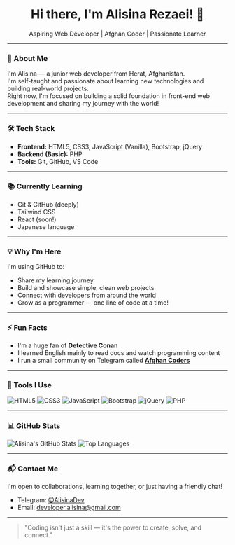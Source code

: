 <h1 align="center">Hi there, I'm Alisina Rezaei! 👋</h1>
<p align="center">
Aspiring Web Developer | Afghan Coder | Passionate Learner  
</p>

---

### 🚀 About Me

I'm Alisina — a junior web developer from Herat, Afghanistan.  
I'm self-taught and passionate about learning new technologies and building real-world projects.  
Right now, I'm focused on building a solid foundation in front-end web development and sharing my journey with the world!

---

### 🛠️ Tech Stack

- **Frontend:** HTML5, CSS3, JavaScript (Vanilla), Bootstrap, jQuery  
- **Backend (Basic):** PHP  
- **Tools:** Git, GitHub, VS Code

---

### 📚 Currently Learning

- Git & GitHub (deeply)
- Tailwind CSS
- React (soon!)
- Japanese language
---

### 💡 Why I'm Here

I'm using GitHub to:
- Share my learning journey
- Build and showcase simple, clean web projects
- Connect with developers from around the world
- Grow as a programmer — one line of code at a time!

---

### ⚡ Fun Facts

- I'm a huge fan of **Detective Conan**
- I learned English mainly to read docs and watch programming content
- I run a small community on Telegram called [**Afghan Coders**](https://t.me/AfghanCoders)

---

### 🧰 Tools I Use

![HTML5](https://img.shields.io/badge/HTML5-E34F26?style=flat&logo=html5&logoColor=white)
![CSS3](https://img.shields.io/badge/CSS3-1572B6?style=flat&logo=css3)
![JavaScript](https://img.shields.io/badge/JavaScript-F7DF1E?style=flat&logo=javascript&logoColor=black)
![Bootstrap](https://img.shields.io/badge/Bootstrap-563D7C?style=flat&logo=bootstrap)
![jQuery](https://img.shields.io/badge/jQuery-0769AD?style=flat&logo=jquery&logoColor=white)
![PHP](https://img.shields.io/badge/PHP-777BB4?style=flat&logo=php&logoColor=white)

---

### 📊 GitHub Stats


![Alisina's GitHub Stats](https://github-readme-stats.vercel.app/api?username=DevAlisina&show_icons=true&theme=radical)
![Top Languages](https://github-readme-stats.vercel.app/api/top-langs/?username=DevAlisina&layout=compact&theme=radical)

---

### 📬 Contact Me

I'm open to collaborations, learning together, or just having a friendly chat!

- Telegram: [@AlisinaDev](https://t.me/AlisinaDev)  
- Email: [developer.alisina@gmail.com](mailto:developer.alisina@gmail.com)

---

> "Coding isn't just a skill — it's the power to create, solve, and connect."

